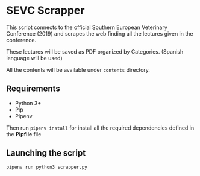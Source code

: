 # SEVC Scrapper

This script connects to the official Southern European Veterinary Conference (2019) and scrapes the web finding all the lectures given in the conference.

These lectures will be saved as PDF organized by Categories. (Spanish lenguage will be used)

All the contents will be available under `contents` directory.

## Requirements

* Python 3+
* Pip
* Pipenv

Then run `pipenv install` for install all the required dependencies defined in the **Pipfile** file

## Launching the script

```curl
pipenv run python3 scrapper.py
``` 